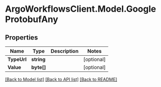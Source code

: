 # ArgoWorkflowsClient.Model.GoogleProtobufAny

## Properties

Name | Type | Description | Notes
------------ | ------------- | ------------- | -------------
**TypeUrl** | **string** |  | [optional] 
**Value** | **byte[]** |  | [optional] 

[[Back to Model list]](../README.md#documentation-for-models) [[Back to API list]](../README.md#documentation-for-api-endpoints) [[Back to README]](../README.md)

